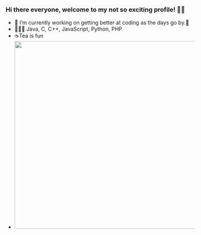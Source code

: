 ### Hi there everyone, welcome to my not so exciting profile! 👻😄
- 🔭 I’m currently working on getting better at coding as the days go by.🌱
- 👨🏻‍💻 Java, C, C++, JavaScript, Python, PHP
- ☕Tea is fun 
- <img src="https://www.rover.com/blog/wp-content/uploads/2019/01/Dogs-of-Instagram-Featured4.jpg" width="500px">

